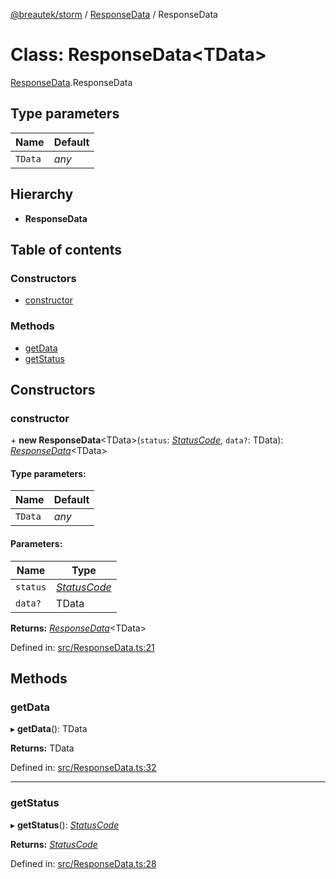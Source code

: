 [@breautek/storm](../README.md) / [ResponseData](../modules/responsedata.md) / ResponseData

# Class: ResponseData<TData\>

[ResponseData](../modules/responsedata.md).ResponseData

## Type parameters

Name | Default |
------ | ------ |
`TData` | *any* |

## Hierarchy

* **ResponseData**

## Table of contents

### Constructors

- [constructor](responsedata.responsedata-1.md#constructor)

### Methods

- [getData](responsedata.responsedata-1.md#getdata)
- [getStatus](responsedata.responsedata-1.md#getstatus)

## Constructors

### constructor

\+ **new ResponseData**<TData\>(`status`: [*StatusCode*](../enums/statuscode.statuscode-1.md), `data?`: TData): [*ResponseData*](responsedata.responsedata-1.md)<TData\>

#### Type parameters:

Name | Default |
------ | ------ |
`TData` | *any* |

#### Parameters:

Name | Type |
------ | ------ |
`status` | [*StatusCode*](../enums/statuscode.statuscode-1.md) |
`data?` | TData |

**Returns:** [*ResponseData*](responsedata.responsedata-1.md)<TData\>

Defined in: [src/ResponseData.ts:21](https://github.com/breautek/storm/blob/8748493/src/ResponseData.ts#L21)

## Methods

### getData

▸ **getData**(): TData

**Returns:** TData

Defined in: [src/ResponseData.ts:32](https://github.com/breautek/storm/blob/8748493/src/ResponseData.ts#L32)

___

### getStatus

▸ **getStatus**(): [*StatusCode*](../enums/statuscode.statuscode-1.md)

**Returns:** [*StatusCode*](../enums/statuscode.statuscode-1.md)

Defined in: [src/ResponseData.ts:28](https://github.com/breautek/storm/blob/8748493/src/ResponseData.ts#L28)
